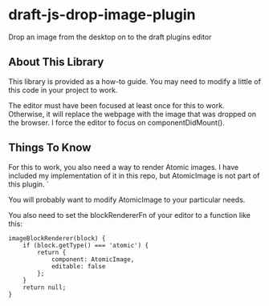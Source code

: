 # draft-js-drop-image-plugin
Drop an image from the desktop on to the draft plugins editor

## About This Library
This library is provided as a how-to guide. You may need to modify a little of this code in your project to work.

The editor must have been focused at least once for this to work. Otherwise, it will replace the webpage with the image that was dropped on the browser. I force the editor to focus on componentDidMount().

## Things To Know
For this to work, you also need a way to render Atomic images. I have included my implementation of it in this repo, but AtomicImage is not part of this plugin. `

You will probably want to modify AtomicImage to your particular needs.

You also need to set the blockRendererFn of your editor to a function like this:

```
imageBlockRenderer(block) {
    if (block.getType() === 'atomic') {
        return {
            component: AtomicImage,
            editable: false
        };
    }
    return null;
}
```
